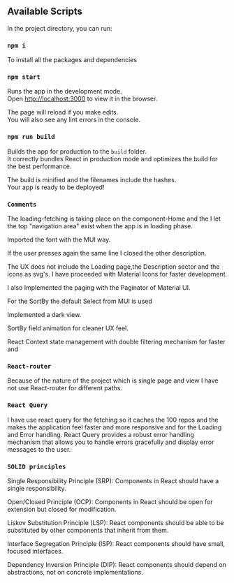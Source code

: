 ## Available Scripts

In the project directory, you can run:

### `npm i`

To install all the packages and dependencies

### `npm start`

Runs the app in the development mode.\
Open [http://localhost:3000](http://localhost:3000) to view it in the browser.

The page will reload if you make edits.\
You will also see any lint errors in the console.

### `npm run build`

Builds the app for production to the `build` folder.\
It correctly bundles React in production mode and optimizes the build for the best performance.

The build is minified and the filenames include the hashes.\
Your app is ready to be deployed!

### `Comments`

The loading-fetching is taking place on the component-Home and the I let the top "navigation area" exist when the app is in loading phase.

Imported the font with the MUI way.

If the user presses again the same line I closed the other description.

The UX does not include the Loading page,the Description sector and the icons as svg's. I have proceeded with Material Icons for faster development.

I also Implemented the paging with the Paginator of Material UI.

For the SortBy the default Select from MUI is used

Implemented a dark view.

SortBy field animation for cleaner UX feel.

React Context state management with double filtering mechanism for faster and

### `React-router`

Because of the nature of the project which is single page and view I have not use React-router for different paths.

### `React Query`

I have use react query for the fetching so it caches the 100 repos and the makes the application feel faster and more responsive and for the Loading and Error handling. React Query provides a robust error handling mechanism that allows you to handle errors gracefully and display error messages to the user.

### `SOLID principles`

Single Responsibility Principle (SRP): Components in React should have a single responsibility.

Open/Closed Principle (OCP): Components in React should be open for extension but closed for modification.

Liskov Substitution Principle (LSP): React components should be able to be substituted by other components that inherit from them.

Interface Segregation Principle (ISP): React components should have small, focused interfaces.

Dependency Inversion Principle (DIP): React components should depend on abstractions, not on concrete implementations.
